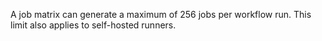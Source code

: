 A job matrix can generate a maximum of 256 jobs per workflow run. This limit also applies to self-hosted runners.
